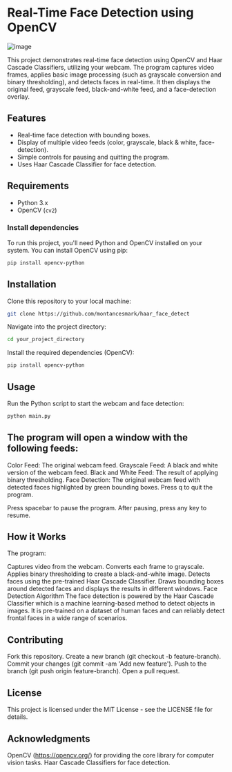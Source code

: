 # Real-Time Face Detection using OpenCV

![image](https://github.com/user-attachments/assets/8809c457-d10d-44c8-a959-a2a9dd4e912a)


This project demonstrates real-time face detection using OpenCV and Haar Cascade Classifiers, utilizing your webcam. The program captures video frames, applies basic image processing (such as grayscale conversion and binary thresholding), and detects faces in real-time. It then displays the original feed, grayscale feed, black-and-white feed, and a face-detection overlay.

## Features
- Real-time face detection with bounding boxes.
- Display of multiple video feeds (color, grayscale, black & white, face-detection).
- Simple controls for pausing and quitting the program.
- Uses Haar Cascade Classifier for face detection.

## Requirements

- Python 3.x
- OpenCV (`cv2`)

### Install dependencies

To run this project, you'll need Python and OpenCV installed on your system. You can install OpenCV using pip:

```bash
pip install opencv-python

```
## Installation
Clone this repository to your local machine:
```bash
git clone https://github.com/montancesmark/haar_face_detect
```
Navigate into the project directory:
```bash
cd your_project_directory
```
Install the required dependencies (OpenCV):
```bash
pip install opencv-python
```
## Usage
Run the Python script to start the webcam and face detection:
```bash
python main.py
```
## The program will open a window with the following feeds:

Color Feed: The original webcam feed.
Grayscale Feed: A black and white version of the webcam feed.
Black and White Feed: The result of applying binary thresholding.
Face Detection: The original webcam feed with detected faces highlighted by green bounding boxes.
Press q to quit the program.

Press spacebar to pause the program. After pausing, press any key to resume.

## How it Works
The program:

Captures video from the webcam.
Converts each frame to grayscale.
Applies binary thresholding to create a black-and-white image.
Detects faces using the pre-trained Haar Cascade Classifier.
Draws bounding boxes around detected faces and displays the results in different windows.
Face Detection Algorithm
The face detection is powered by the Haar Cascade Classifier which is a machine learning-based method to detect objects in images. It is pre-trained on a dataset of human faces and can reliably detect frontal faces in a wide range of scenarios.



## Contributing
Fork this repository.
Create a new branch (git checkout -b feature-branch).
Commit your changes (git commit -am 'Add new feature').
Push to the branch (git push origin feature-branch).
Open a pull request.

## License
This project is licensed under the MIT License - see the LICENSE file for details.

## Acknowledgments
OpenCV (https://opencv.org/) for providing the core library for computer vision tasks.
Haar Cascade Classifiers for face detection.
